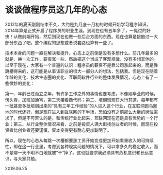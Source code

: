 # 谈谈做程序员这几年的心态

2012年的夏天刚刚结束不久，大约是九月底十月初的时候开始学习程序知识，2014年算是正式开启了程序员的职业生涯。到现在也有五年多了，一晃过的好快！从做前端开始，然后到现在也做一些后台方面的东西。现在也算是接触过一大部分东西了吧，整个编程的思想或者说套路也算有一些了。

技术本身的问题一直在解决和提升，心态上之前倒是没有多想什么。前几年最多的就是，换一次工作，薪资涨一些，然后把这个当成了客观规律，没有多想其他的。以至于现在，大家有一个普遍的认识：程序员的薪资不是靠公司涨起来的，而是靠跳槽得来的，这可能是从事该职业的很大一部分人的想法，包括我。但是现在随着年龄的变化、技术生态圈的变化、互联网软件行业的整体发展情况，心态上有了一些微妙的变化：

第一、年龄已过而立之年，有许多工作之外的事情也要考虑，不像刚毕业的时候，愣头青，加班加通宵，第二天接着撸代码；第二、培训班现在大行其道，每年都有一批甚至多批培训出来的“具有三年工作经验”的人进入这个行业，在互联网跑马圈地的时代还好，但是现在进入到互联网的下半场，恐怕没有之前那么大量的岗位需求了，但是不可否认的是，和传统行业比起来，互联网现在还是具有优势的一个行业；第三、从行业整体情况来看，之前是投资人满大街找创业者的时候，而现在投资者比创业者还要谨慎，资本变得更有耐心更加聪明了。

所以，现在的心态从每跳一次槽都要涨工资开始变成更加开始看重收入的可持续性，即在这一行业里，考虑到各种现实问题的情况下，可以拿多久的稳定收入，而不是哪一天不明不白地就被“干”掉了。这也就要求我必须具有危机意识和长远意识，与大家共勉。

2019.06.25
